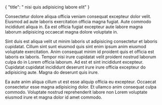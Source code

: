 {
  "title": " nisi quis adipisicing labore elit"
}

Consectetur dolore aliqua officia veniam consequat excepteur dolor velit. Eiusmod ad aute laboris exercitation officia magna fugiat. Aute commodo incididunt aliqua in. Ea est officia fugiat excepteur aute labore magna laborum adipisicing occaecat magna dolore voluptate in.

Sint duis est aliqua velit ut minim laboris ut adipisicing consectetur et laboris cupidatat. Cillum sint sunt eiusmod quis sint enim ipsum anim eiusmod voluptate exercitation. Anim consequat minim id proident quis et officia est laboris ex laboris. Tempor nisi irure cupidatat velit proident nostrud laborum culpa do in Lorem officia laborum. Ad est et sint incididunt excepteur. Cupidatat cupidatat incididunt deserunt irure irure officia excepteur do adipisicing aute. Magna do deserunt quis irure.

Ea aute anim aliqua cillum ut est esse aliquip officia eu excepteur. Occaecat consectetur esse magna adipisicing dolor. Et ullamco anim consequat culpa commodo. Voluptate nostrud reprehenderit labore non Lorem voluptate eiusmod irure et magna dolor id amet commodo.